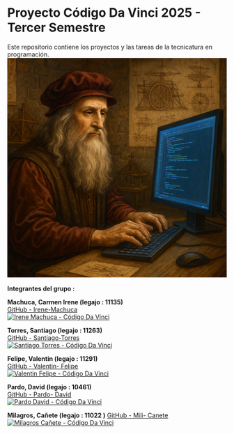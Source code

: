 # Proyecto Código Da Vinci 2025 - Tercer Semestre 

Este repositorio contiene los proyectos y las tareas de la tecnicatura en programación.  
![Leonardo programando](./assets/codigoDavinci.png)

**Integrantes del grupo :**  

  **Machuca, Carmen Irene (legajo : 11135)**  
  [GitHub - Irene-Machuca ](https://github.com/mirenecarmen)  
  [![Irene Machuca - Código Da Vinci ](https://img.shields.io/badge/Código%20Da%20Vinci-Irene%20Machuca-blueyellow?logo=github)](https://github.com/irenemachuca)

  **Torres, Santiago (legajo : 11263)**  
  [GitHub - Santiago-Torres ](https://github.com/Serrix06)  
  [![Santiago Torres - Código Da Vinci ](https://img.shields.io/badge/Código%20Da%20Vinci-Santiago%20Torres-blueyellow?logo=github)](https://github.com/Serrix06)
  
  **Felipe, Valentin (legajo : 11291)**  
  [GitHub - Valentin- Felipe ](https://github.com/Valentin-Felipe)  
  [![Valentin Felipe - Código Da Vinci ](https://img.shields.io/badge/Código%20Da%20Vinci-Valentin%20Felipe-blueyellow?logo=github)](https://github.com/Valentin-Felipe) 

  **Pardo, David (legajo : 10461)**  
  [GitHub - Pardo- David ](https://github.com/David.Pardo93)  
  [![Pardo David - Código Da Vinci ](https://img.shields.io/badge/Código%20Da%20Vinci-Pardo%20David-blueyellow?logo=github)](https://github.com/David.Pardo93) 

  **Milagros, Cañete (legajo : 11022 )**
  [GitHub - Mili- Canete ](https://github.com/Mili-Canete)  
  [![Milagros Cañete - Código Da Vinci ](https://img.shields.io/badge/Código%20Da%20Vinci-Mili%20Canete-blueyellow?logo=github)](https://github.com/Mili-Canete)
   


